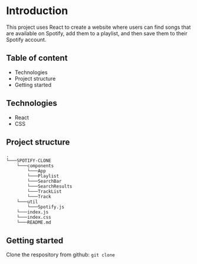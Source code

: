# Introduction
This project uses React to create a website where users can find songs that are available on Spotify, add them to a playlist, and then save them to their Spotify account.

## Table of content
- Technologies
- Project structure
- Getting started

## Technologies 
- React
- CSS

## Project structure
```
.
└───SPOTIFY-CLONE
    └───components
        └───App
        └───Playlist
        └───SearchBar
        └───SearchResults
        └───TrackList
        └───Track
    └───util
        └───Spotify.js
    └───index.js
    └───index.css
    └───README.md
```
## Getting started
Clone the respository from github: ```git clone```
